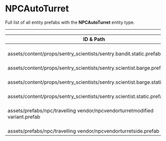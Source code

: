 # NPCAutoTurret
Full list of all <Badge type="warning" text="6"/> entity prefabs with the **NPCAutoTurret** entity type.

---
| ID & Path |
| --- |
| <a href="#1386184467"><Badge id="1386184467" type="tip" text="#"/></a> <Badge type="tip" text="1386184467"/> <br> assets/content/props/sentry_scientists/sentry.bandit.static.prefab |
| <a href="#1666912025"><Badge id="1666912025" type="tip" text="#"/></a> <Badge type="tip" text="1666912025"/> <br> assets/content/props/sentry_scientists/sentry.scientist.barge.prefab |
| <a href="#1202757502"><Badge id="1202757502" type="tip" text="#"/></a> <Badge type="tip" text="1202757502"/> <br> assets/content/props/sentry_scientists/sentry.scientist.barge.static.prefab |
| <a href="#324270742"><Badge id="324270742" type="tip" text="#"/></a> <Badge type="tip" text="324270742"/> <br> assets/content/props/sentry_scientists/sentry.scientist.static.prefab |
| <a href="#2857401739"><Badge id="2857401739" type="tip" text="#"/></a> <Badge type="tip" text="2857401739"/> <br> assets/prefabs/npc/travelling vendor/npcvendorturretmodified variant.prefab |
| <a href="#4291749291"><Badge id="4291749291" type="tip" text="#"/></a> <Badge type="tip" text="4291749291"/> <br> assets/prefabs/npc/travelling vendor/npcvendorturretside.prefab |
